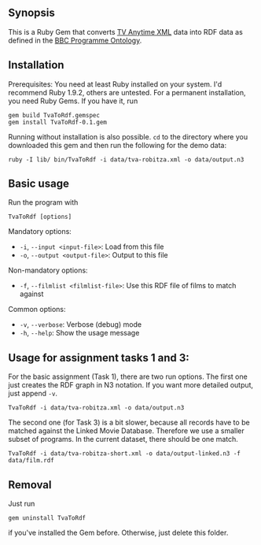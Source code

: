 ## Synopsis

This is a Ruby Gem that converts [TV Anytime XML](http://www.tv-anytime.org/) data into RDF data as defined in the [BBC Programme Ontology](http://www.bbc.co.uk/ontologies/programmes/2009-09-07.shtml).

## Installation

Prerequisites: You need at least Ruby installed on your system. I'd recommend Ruby 1.9.2, others are untested. For a permanent installation, you need Ruby Gems. If you have it, run

    gem build TvaToRdf.gemspec
    gem install TvaToRdf-0.1.gem
    
Running without installation is also possible. `cd` to the directory where you downloaded this gem and then run the following for the demo data:

    ruby -I lib/ bin/TvaToRdf -i data/tva-robitza.xml -o data/output.n3

## Basic usage

Run the program with

    TvaToRdf [options]
        
Mandatory options:

 -    `-i`, `--input <input-file>`: Load from this file
 -    `-o`, `--output <output-file>`: Output to this file

Non-mandatory options:

 -    `-f`, `--filmlist <filmlist-file>`: Use this RDF file of films to match against

Common options:

 -   `-v`, `--verbose`: Verbose (debug) mode
 -   `-h`, `--help`: Show the usage message
 
## Usage for assignment tasks 1 and 3:

For the basic assignment (Task 1), there are two run options. The first one just creates the RDF graph in N3 notation. If you want more detailed output, just append `-v`.

    TvaToRdf -i data/tva-robitza.xml -o data/output.n3
    
The second one (for Task 3) is a bit slower, because all records have to be matched against the Linked Movie Database. Therefore we use a smaller subset of programs. In the current dataset, there should be one match.

    TvaToRdf -i data/tva-robitza-short.xml -o data/output-linked.n3 -f data/film.rdf

## Removal
 
Just run

    gem uninstall TvaToRdf
    
if you've installed the Gem before. Otherwise, just delete this folder.